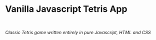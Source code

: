 # Vanilla Javascript Tetris App

<br>

_Classic Tetris game written entirely in pure Javascript, HTML and CSS_

<br>


<br>


